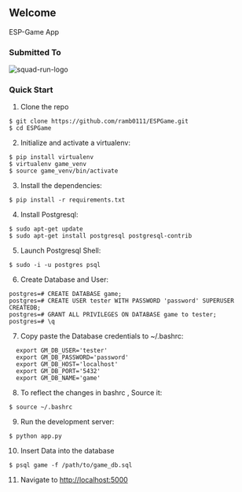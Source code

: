 ## Welcome

ESP-Game App

### Submitted To

![squad-run-logo](https://squadrun.co/wp-content/uploads/2016/10/sr-fb.png)

### Quick Start

1. Clone the repo
  ```
  $ git clone https://github.com/ramb0111/ESPGame.git
  $ cd ESPGame
  ```

2. Initialize and activate a virtualenv:
  ```
  $ pip install virtualenv
  $ virtualenv game_venv
  $ source game_venv/bin/activate
  ```

3. Install the dependencies:
  ```
  $ pip install -r requirements.txt
  ```

4. Install Postgresql:
  ```
  $ sudo apt-get update
  $ sudo apt-get install postgresql postgresql-contrib
  ```

5. Launch Postgresql Shell:
  ```
  $ sudo -i -u postgres psql
  ```

6. Create Database and User:
  ```
  postgres=# CREATE DATABASE game;
  postgres=# CREATE USER tester WITH PASSWORD 'password' SUPERUSER CREATEDB;
  postgres=# GRANT ALL PRIVILEGES ON DATABASE game to tester;
  postgres=# \q
  ```

7. Copy paste the Database credentials to ~/.bashrc:
  ```
    export GM_DB_USER='tester'
    export GM_DB_PASSWORD='password'
    export GM_DB_HOST='localhost'
    export GM_DB_PORT='5432'
    export GM_DB_NAME='game'
  ```

8. To reflect the changes in bashrc , Source it:
  ```
  $ source ~/.bashrc
  ```

9. Run the development server:
  ```
  $ python app.py
  ```

10. Insert Data into the database
  ```
  $ psql game -f /path/to/game_db.sql
  ```

11. Navigate to [http://localhost:5000](http://localhost:5000)


